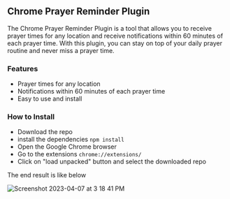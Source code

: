 ## Chrome Prayer Reminder Plugin
The Chrome Prayer Reminder Plugin is a tool that allows you to receive prayer times for any location and receive notifications within 60 minutes of each prayer time. With this plugin, you can stay on top of your daily prayer routine and never miss a prayer time.

### Features
- Prayer times for any location
- Notifications within 60 minutes of each prayer time
- Easy to use and install
### How to Install
- Download the repo
- install the dependencies
  `npm install`
- Open the Google Chrome browser
- Go to the extensions `chrome://extensions/`
- Click on "load unpacked" button and select the downloaded repo



The end result is like below

![Screenshot 2023-04-07 at 3 18 41 PM](https://user-images.githubusercontent.com/15635708/230617147-669d5ffe-4e7f-4f41-9b35-9b51558eb688.png)
